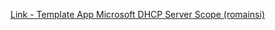 [Link - Template App Microsoft DHCP Server Scope (romainsi)](https://github.com/romainsi/zabbix-dhcp_scope)
